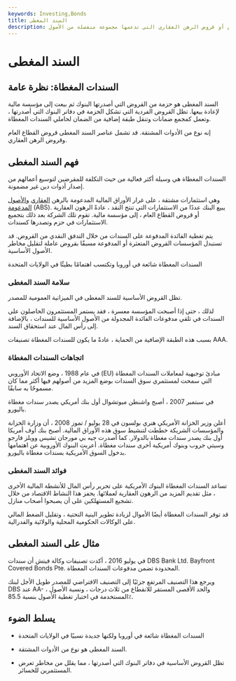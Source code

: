 ```yaml
---
keywords: Investing,Bonds
title: السند المغطى
description: السند المغطى هو سند دين يتم إنشاؤه من قروض القطاع العام أو قروض الرهن العقاري التي تدعمها مجموعة منفصلة من الأصول.
---
```


# السند المغطى
## السندات المغطاة: نظرة عامة

السند المغطى هو حزمة من القروض التي أصدرتها البنوك ثم بيعت إلى مؤسسة مالية لإعادة بيعها. تظل القروض الفردية التي تشكل الحزمة في دفاتر البنوك التي أصدرتها ، وتعمل كمجمع ضمانات وتنقل طبقة إضافية من الضمان لحاملي السندات المغطاة.

إنه نوع من الأدوات المشتقة. قد تشمل عناصر السند المغطى قروض القطاع العام وقروض الرهن العقاري.

## فهم السند المغطى

السندات المغطاة هي وسيلة أكثر فعالية من حيث التكلفة للمقرضين لتوسيع أعمالهم من إصدار أدوات دين غير مضمونة.

وهي استثمارات مشتقة ، على غرار الأوراق المالية المدعومة بالرهن [العقاري](/mbs) [والأصول المدعومة](/asset-backedsecurity) (ABS). يبيع البنك عددًا من الاستثمارات التي تنتج النقد ، عادةً الرهون العقارية أو قروض القطاع العام ، إلى مؤسسة مالية. تقوم تلك الشركة بعد ذلك بتجميع الاستثمارات في حزم وتصدرها كسندات.

يتم تغطية الفائدة المدفوعة على السندات من خلال التدفق النقدي من القروض. قد تستبدل المؤسسات القروض المتعثرة أو المدفوعة مسبقًا بقروض عاملة لتقليل مخاطر الأصول الأساسية.

السندات المغطاة شائعة في أوروبا وتكتسب اهتمامًا بطيئًا في الولايات المتحدة

### سلامة السند المغطى

تظل القروض الأساسية للسند المغطى في الميزانية العمومية للمصدر.

لذلك ، حتى إذا أصبحت المؤسسة معسرة ، فقد يستمر المستثمرون الحاصلون على السندات في تلقي مدفوعات الفائدة المجدولة من الأصول الأساسية للسندات ، بالإضافة إلى رأس المال عند استحقاق السند.

بسبب هذه الطبقة الإضافية من الحماية ، عادةً ما يكون للسندات المغطاة تصنيفات AAA.

### اتجاهات السندات المغطاة

في عام 1988 ، وضع الاتحاد الأوروبي (EU) مبادئ توجيهية لمعاملات السندات المغطاة التي سمحت لمستثمري سوق السندات بوضع المزيد من أصولهم فيها أكثر مما كان مسموحًا به سابقًا.

في سبتمبر 2007 ، أصبح واشنطن ميوتشوال أول بنك أمريكي يصدر سندات مغطاة باليورو.

أعلن وزير الخزانة الأمريكي هنري بولسون في 28 يوليو / تموز 2008 ، أن وزارة الخزانة والمؤسسات الشريكة خططت لتنشيط سوق هذه الأوراق المالية. أصبح بنك أوف أمريكا أول بنك يصدر سندات مغطاة بالدولار. كما أصدرت جيه بي مورجان تشيس وويلز فارجو وسيتي جروب وبنوك أمريكية أخرى سندات مغطاة. أعربت البنوك الأوروبية عن اهتمامها بدخول السوق الأمريكية بسندات مغطاة باليورو.

### فوائد السند المغطى

تساعد السندات المغطاة البنوك الأمريكية على تحرير رأس المال للأنشطة المالية الأخرى ، مثل تقديم المزيد من الرهون العقارية لعملائها. يحفز هذا النشاط الاقتصاد من خلال تشجيع المستهلكين على أن يصبحوا أصحاب منازل.

قد توفر السندات المغطاة أيضًا الأموال لزيادة تطوير البنية التحتية ، وتقليل الضغط المالي على الوكالات الحكومية المحلية والولائية والفدرالية.

## مثال على السند المغطى

في يوليو 2016 ، أكدت تصنيفات وكالة فيتش أن سندات DBS Bank Ltd. Bayfront Covered Bonds Pte. المحدودة تضمن مدفوعات السندات المغطاة.

ويرجع هذا التصنيف المرتفع جزئيًا إلى التصنيف الافتراضي للمصدر طويل الأجل لبنك DBS عند AA- ، والحد الأقصى المستقر للانقطاع من ثلاث درجات ، ونسبة الأصول المستخدمة في اختبار تغطية الأصول بنسبة 85.5٪.

## يسلط الضوء

- السندات المغطاة شائعة في أوروبا ولكنها جديدة نسبيًا في الولايات المتحدة

- السند المغطى هو نوع من الأدوات المشتقة.

- تظل القروض الأساسية في دفاتر البنوك التي أصدرتها ، مما يقلل من مخاطر تعرض المستثمرين للخسائر.

